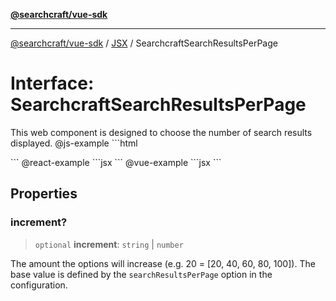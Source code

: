 [**@searchcraft/vue-sdk**](/reference/sdk/js-vue/README.md)

***

[@searchcraft/vue-sdk](/reference/sdk/js-vue/globals.md) / [JSX](/reference/sdk/js-vue/namespaces/JSX/README.md) / SearchcraftSearchResultsPerPage

# Interface: SearchcraftSearchResultsPerPage

This web component is designed to choose the number of search results displayed.
@js-example ```html
<!-- index.html -->
<searchcraft-search-results-per-page increment="20" />
```
@react-example ```jsx
<SearchcraftSearchResultsPerPage increment={20} />
```
@vue-example ```jsx
<SearchcraftSearchResultsPerPage increment="20" />
```

## Properties

### increment?

> `optional` **increment**: `string` \| `number`

The amount the options will increase (e.g. 20 = [20, 40, 60, 80, 100]). The base value is defined by the `searchResultsPerPage` option in the configuration.
